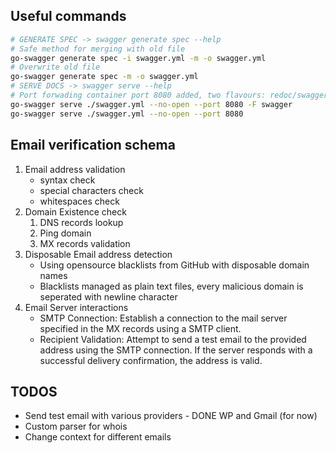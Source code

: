 ## Useful commands
```bash
# GENERATE SPEC -> swagger generate spec --help
# Safe method for merging with old file
go-swagger generate spec -i swagger.yml -m -o swagger.yml
# Overwrite old file
go-swagger generate spec -m -o swagger.yml
# SERVE DOCS -> swagger serve --help
# Port forwading container port 8080 added, two flavours: redoc/swagger awailable
go-swagger serve ./swagger.yml --no-open --port 8080 -F swagger
go-swagger serve ./swagger.yml --no-open --port 8080
```

## Email verification schema

1. Email address validation
   * syntax check 
   * special characters check
   * whitespaces check
2. Domain Existence check
   1. DNS records lookup
   2. Ping domain
   3. MX records validation
3. Disposable Email address detection
   * Using opensource blacklists from GitHub with disposable domain names
   * Blacklists managed as plain text files, every malicious domain is seperated with newline character
4. Email Server interactions
   * SMTP Connection: Establish a connection to the mail server specified in the MX records using a SMTP client.
   * Recipient Validation: Attempt to send a test email to the provided address using the SMTP connection. If the server responds with a successful delivery confirmation, the address is valid.

## TODOS

* Send test email with various providers - DONE WP and Gmail (for now)
* Custom parser for whois
* Change context for different emails